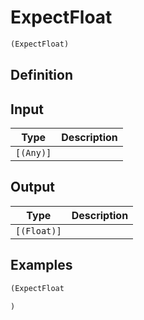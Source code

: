 # ExpectFloat

```clojure
(ExpectFloat)
```

## Definition


## Input
| Type | Description |
|------|-------------|
| `[(Any)]` |  |


## Output
| Type | Description |
|------|-------------|
| `[(Float)]` |  |


## Examples

```clojure
(ExpectFloat

)
```

